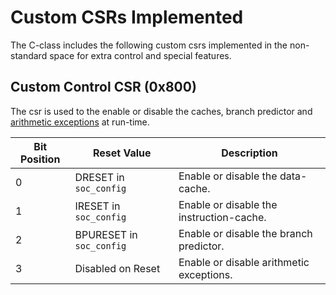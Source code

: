 # Custom CSRs Implemented

The C-class includes the following custom csrs implemented in the non-standard space for extra control and special features.

## Custom Control CSR (0x800)

The csr is used to the enable or disable the caches, branch predictor and [arithmetic exceptions](../docs/arithmetic_traps.md) at run-time. 

| Bit Position | Reset Value|Description |
|--------------|-------------|-----------|
| 0  | DRESET in `soc_config`|Enable or disable the data-cache. |
| 1  | IRESET in `soc_config`|Enable or disable the instruction-cache.|
| 2  | BPURESET in `soc_config`| Enable or disable the branch predictor.|
| 3  | Disabled on Reset| Enable or disable arithmetic exceptions.|
